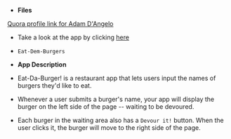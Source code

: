 * **Files**

<a href="http://www.quora.com/Adam-DAngelo">Quora profile link for Adam D'Angelo</a>

* Take a look at the app by clicking <a href="https://heroku-node-2788.herokuapp.com/index">here</a>

 * `Eat-Dem-Burgers`

* **App Description**

* Eat-Da-Burger! is a restaurant app that lets users input the names of burgers they'd like to eat.

* Whenever a user submits a burger's name, your app will display the burger on the left side of the page -- waiting to be devoured.

* Each burger in the waiting area also has a `Devour it!` button. When the user clicks it, the burger will move to the right side of the page.